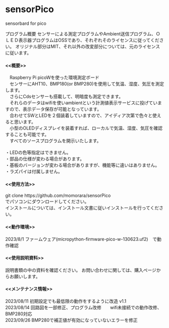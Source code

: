 # sensorPico
sensorbard for pico


プログラム概要
センサーによる測定プログラムやAmbient送信プログラム、ＯＬＥＤ表示器プログラムはOSSであり、それぞれそのライセンスに従ってください。
オリジナル部分はMIT、それ以外の改変部分については、元のライセンスに従います。
　

<h4><<概要>></h4>
　Raspberry Pi picoWを使った環境測定ボード<br>
　センサーにAHT10、BMP180(or BMP280)を使用して気温、湿度、気圧を測定します。<br>
　さらにCdsセンサーも搭載して、明暗度も測定できます。<br>
　それらのデータはwifiを使いambientという計測値表示サービスに投げていますので、表示データ保存が可能となっています。<br>
　合わせてSWとLEDを２個装着していますので、アイディア次第で色々と使えると思います。<br>
　小型のOLEDディスプレイを装着すれば、ローカルで気温、湿度、気圧を確認することも可能です。<br>
　すべてのソースプログラムを開示いたします。<br>
<br>
・LEDの色等指定はできません。<br>
・部品の仕様が変わる場合があります。 <br>
・基板のバージョンが変わる場合がありますが、機能等に違いはありません。<br>
・ラズパイは付属しません。<br>

<h4><<使用方法>></h4>
git clone https://github.com/momorara/sensorPico<br>
でパソコンにダウンロードしてください。<br>
インストールについては、インストール文書に従いインストールを行ってください。<br>

<h4><<動作環境>></h4>
2023/8/1 ファームウェア(micropython-firmware-pico-w-130623.uf2)　で動作確認<br>
   
<h4><<使用説明資料>></h4>
説明書類の中の資料を確認ください。
お問い合わせに関しては、購入ページからお願いします。　

<h4><<メンテナンス情報>></h4>
2023/08/11  初期設定でも最低限の動作をするように改造 v1.1 <br>
2023/08/14  回路図を一部修正、プログラム改修　　wifi未接続での動作改修、BMP280対応<br>
2023/09/26   BMP280で補正値が有効になっていないエラーを修正<br>

